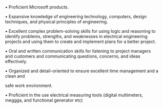 •	Proficient  Microsoft products.

•	Expansive knowledge of engineering technology, computers, design techniques, and physical principles of engineering.

•	 Excellent complex problem-solving skills for using logic and reasoning to identify problems, strengths, and weaknesses in electrical engineering projects and using them to create and implement plans for a better project. 

•	Oral and written communication skills for listening to project managers and customers and communicating questions, concerns, and ideas effectively. 

•	Organized and detail-oriented to ensure excellent time management and a clean and 

safe work environment.

•	Proficient in the use electrical measuring tools (digital multimeters, meggga, and functional generator etc)

